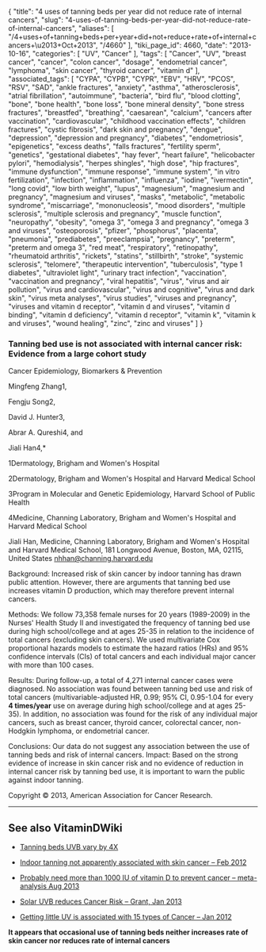 {
    "title": "4 uses of tanning beds per year did not reduce rate of internal cancers",
    "slug": "4-uses-of-tanning-beds-per-year-did-not-reduce-rate-of-internal-cancers",
    "aliases": [
        "/4+uses+of+tanning+beds+per+year+did+not+reduce+rate+of+internal+cancers+\u2013+Oct+2013",
        "/4660"
    ],
    "tiki_page_id": 4660,
    "date": "2013-10-16",
    "categories": [
        "UV",
        "Cancer"
    ],
    "tags": [
        "Cancer",
        "UV",
        "breast cancer",
        "cancer",
        "colon cancer",
        "dosage",
        "endometrial cancer",
        "lymphoma",
        "skin cancer",
        "thyroid cancer",
        "vitamin d"
    ],
    "associated_tags": [
        "CYPA",
        "CYPB",
        "CYPR",
        "EBV",
        "HRV",
        "PCOS",
        "RSV",
        "SAD",
        "ankle fractures",
        "anxiety",
        "asthma",
        "atherosclerosis",
        "atrial fibrillation",
        "autoimmune",
        "bacteria",
        "bird flu",
        "blood clotting",
        "bone",
        "bone health",
        "bone loss",
        "bone mineral density",
        "bone stress fractures",
        "breastfed",
        "breathing",
        "caesarean",
        "calcium",
        "cancers after vaccination",
        "cardiovascular",
        "childhood vaccination effects",
        "children fractures",
        "cystic fibrosis",
        "dark skin and pregnancy",
        "dengue",
        "depression",
        "depression and pregnancy",
        "diabetes",
        "endometriosis",
        "epigenetics",
        "excess deaths",
        "falls fractures",
        "fertility sperm",
        "genetics",
        "gestational diabetes",
        "hay fever",
        "heart failure",
        "helicobacter pylori",
        "hemodialysis",
        "herpes shingles",
        "high dose",
        "hip fractures",
        "immune dysfunction",
        "immune response",
        "immune system",
        "in vitro fertilization",
        "infection",
        "inflammation",
        "influenza",
        "iodine",
        "ivermectin",
        "long covid",
        "low birth weight",
        "lupus",
        "magnesium",
        "magnesium and pregnancy",
        "magnesium and viruses",
        "masks",
        "metabolic",
        "metabolic syndrome",
        "miscarriage",
        "mononucleosis",
        "mood disorders",
        "multiple sclerosis",
        "multiple sclerosis and pregnancy",
        "muscle function",
        "neuropathy",
        "obesity",
        "omega 3",
        "omega 3 and pregnancy",
        "omega 3 and viruses",
        "osteoporosis",
        "pfizer",
        "phosphorus",
        "placenta",
        "pneumonia",
        "prediabetes",
        "preeclampsia",
        "pregnancy",
        "preterm",
        "preterm and omega 3",
        "red meat",
        "respiratory",
        "retinopathy",
        "rheumatoid arthritis",
        "rickets",
        "statins",
        "stillbirth",
        "stroke",
        "systemic sclerosis",
        "telomere",
        "therapeutic intervention",
        "tuberculosis",
        "type 1 diabetes",
        "ultraviolet light",
        "urinary tract infection",
        "vaccination",
        "vaccination and pregnancy",
        "viral hepatitis",
        "virus",
        "virus and air pollution",
        "virus and cardiovascular",
        "virus and cognitive",
        "virus and dark skin",
        "virus meta analyses",
        "virus studies",
        "viruses and pregnancy",
        "viruses and vitamin d receptor",
        "vitamin d and viruses",
        "vitamin d binding",
        "vitamin d deficiency",
        "vitamin d receptor",
        "vitamin k",
        "vitamin k and viruses",
        "wound healing",
        "zinc",
        "zinc and viruses"
    ]
}


### Tanning bed use is not associated with internal cancer risk: Evidence from a large cohort study

Cancer Epidemiology, Biomarkers & Prevention

Mingfeng Zhang1,

Fengju Song2,

David J. Hunter3,

Abrar A. Qureshi4, and

Jiali Han4,*

1Dermatology, Brigham and Women's Hospital

2Dermatology, Brigham and Women's Hospital and Harvard Medical School

3Program in Molecular and Genetic Epidemiology, Harvard School of Public Health

4Medicine, Channing Laboratory, Brigham and Women's Hospital and Harvard Medical School

Jiali Han, Medicine, Channing Laboratory, Brigham and Women's Hospital and Harvard Medical School, 181 Longwood Avenue, Boston, MA, 02115, United States nhhan@channing.harvard.edu

Background: Increased risk of skin cancer by indoor tanning has drawn public attention. However, there are arguments that tanning bed use increases vitamin D production, which may therefore prevent internal cancers. 

Methods: We follow 73,358 female nurses for 20 years (1989-2009) in the Nurses' Health Study II and investigated the frequency of tanning bed use during high school/college and at ages 25-35 in relation to the incidence of total cancers (excluding skin cancers). We used multivariate Cox proportional hazards models to estimate the hazard ratios (HRs) and 95% confidence intervals (CIs) of total cancers and each individual major cancer with more than 100 cases. 

Results: During follow-up, a total of 4,271 internal cancer cases were diagnosed. No association was found between tanning bed use and risk of total cancers (multivariable-adjusted HR, 0.99; 95% CI, 0.95-1.04 for every  **4 times/year**  use on average during high school/college and at ages 25-35). In addition, no association was found for the risk of any individual major cancers, such as breast cancer, thyroid cancer, colorectal cancer, non-Hodgkin lymphoma, or endometrial cancer. 

Conclusions: Our data do not suggest any association between the use of tanning beds and risk of internal cancers. Impact: Based on the strong evidence of increase in skin cancer risk and no evidence of reduction in internal cancer risk by tanning bed use, it is important to warn the public against indoor tanning.

Copyright © 2013, American Association for Cancer Research.

---

## See also VitaminDWiki

* [Tanning beds UVB vary by 4X](/tags/tanning-beds-uvb-vary-by-4x.html)

* [Indoor tanning not apparently associated with skin cancer – Feb 2012](/posts/indoor-tanning-not-apparently-associated-with-skin-cancer)

* [Probably need more than 1000 IU of vitamin D to prevent cancer – meta-analysis Aug 2013](/posts/probably-need-more-than-1000-iu-of-vitamin-d-to-prevent-cancer-meta-analysis)

* [Solar UVB reduces Cancer Risk – Grant, Jan 2013](/posts/solar-uvb-reduces-cancer-risk-grant)

* [Getting little UV is associated with 15 types of Cancer – Jan 2012](/tags/getting-little-uv-is-associated-with-15-types-of-cancer-jan-2012.html)

 **It appears that occasional use of tanning beds neither increases rate of skin cancer nor reduces rate of internal cancers**